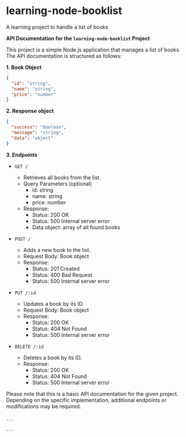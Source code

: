 # learning-node-booklist

A learning project to handle a list of books

**API Documentation for the `learning-node-booklist` Project**

This project is a simple Node.js application that manages a list of books. The API documentation is structured as follows:

**1. Book Object**

```json
{
  "id": "string",
  "name": "string",
  "price": "number"
}
```

**2. Response object**

```json
{
  "success": "boolean",
  "message": "string",
  "data": "object"
}
```

**3. Endpoints**

- `GET /`

  - Retrieves all books from the list.
  - Query Parameters (optional)
    - id: string
    - name: string
    - price: number
  - Response:
    - Status: 200 OK
    - Status: 500 Internal server error
    - Data object: array of all found books

- `POST /`

  - Adds a new book to the list.
  - Request Body: Book object
  - Response:
    - Status: 201 Created
    - Status: 400 Bad Request
    - Status: 500 Internal server error

- `PUT /:id`

  - Updates a book by its ID.
  - Request Body: Book object
  - Response:
    - Status: 200 OK
    - Status: 404 Not Found
    - Status: 500 Internal server error

- `DELETE /:id`
  - Deletes a book by its ID.
  - Response:
    - Status: 200 OK
    - Status: 404 Not Found
    - Status: 500 Internal server error

Please note that this is a basic API documentation for the given project. Depending on the specific implementation, additional endpoints or modifications may be required.

````

```

```
````
